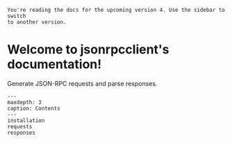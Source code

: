 ```{warning}
You're reading the docs for the upcoming version 4. Use the sidebar to switch
to another version.
```

# Welcome to jsonrpcclient's documentation!

Generate JSON-RPC requests and parse responses.

```{toctree}
---
maxdepth: 3
caption: Contents
---
installation
requests
responses
```
